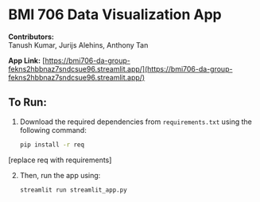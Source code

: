 # BMI 706 Data Visualization App

**Contributors:**  
Tanush Kumar, Jurijs Alehins, Anthony Tan

**App Link:** [https://bmi706-da-group-fekns2hbbnaz7sndcsue96.streamlit.app/](https://bmi706-da-group-fekns2hbbnaz7sndcsue96.streamlit.app/)

## To Run:

1. Download the required dependencies from `requirements.txt` using the following command:

    ```bash
    pip install -r req
    ```
[replace req with requirements]

2. Then, run the app using:

    ```bash
    streamlit run streamlit_app.py
    ```
